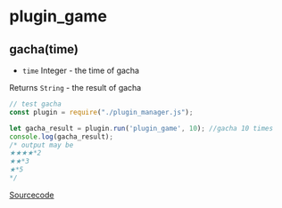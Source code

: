 # plugin_game

## gacha(time)
* ``time`` Integer - the time of gacha

Returns ``String`` - the result of gacha

```Javascript
// test gacha
const plugin = require("./plugin_manager.js");

let gacha_result = plugin.run('plugin_game', 10); //gacha 10 times
console.log(gacha_result); 
/* output may be 
★★★★*2
★★*3
★*5
*/
```

[Sourcecode](https://github.com/Mist-Rain/Bot-Framework/blob/master/plugin/plugin_game.js)
